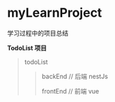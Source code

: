 # myLearnProject
学习过程中的项目总结

**TodoList 项目**
>  todoList
>>  backEnd  // 后端 nestJs
>>> 
>>  frontEnd // 前端 vue


